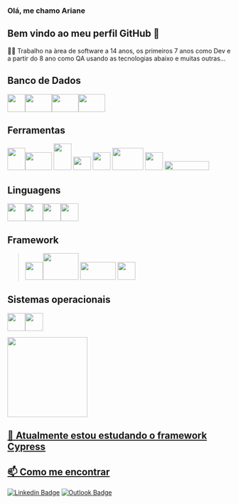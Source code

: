 ### Olá, me chamo Ariane
## Bem vindo ao meu perfil GitHub 👋

 :woman_technologist: Trabalho na àrea de software a 14 anos, os primeiros 7 anos como Dev e a partir do 8 ano como QA usando as tecnologias abaixo e muitas outras...

## Banco de Dados
<img src="https://cdn.jsdelivr.net/gh/devicons/devicon/icons/microsoftsqlserver/microsoftsqlserver-plain-wordmark.svg" width="40" height="40" /><img src="https://cdn.jsdelivr.net/gh/devicons/devicon/icons/postgresql/postgresql-plain-wordmark.svg"  width="60" height="40" /><img src="https://cdn.jsdelivr.net/gh/devicons/devicon/icons/mysql/mysql-original-wordmark.svg" width="60" height="40"/><img src="https://cdn.jsdelivr.net/gh/devicons/devicon/icons/oracle/oracle-original.svg" width="60" height="40"/>

## Ferramentas
<img src="https://cdn.jsdelivr.net/gh/devicons/devicon/icons/tortoisegit/tortoisegit-original.svg" width="40" height="50" /><img src="https://cdn.jsdelivr.net/gh/devicons/devicon/icons/git/git-original-wordmark.svg" width="60" height="40" /> <img src="https://cdn.jsdelivr.net/gh/devicons/devicon/icons/gitlab/gitlab-original-wordmark.svg" width="40" height="60" /> <img src="https://upload.wikimedia.org/wikipedia/commons/thumb/9/93/Amazon_Web_Services_Logo.svg/1024px-Amazon_Web_Services_Logo.svg.png" width="40" height="30" /> <img src="https://cdn.jsdelivr.net/gh/devicons/devicon/icons/vscode/vscode-original-wordmark.svg" width="40" height="40" /> <img src="https://www.incredibuild.com/wp-content/uploads/2020/09/azure_devops-1.png" width="70" height="50"/>
<img src="https://upload.wikimedia.org/wikipedia/commons/thumb/9/9c/IntelliJ_IDEA_Icon.svg/2048px-IntelliJ_IDEA_Icon.svg.png" width="40" height="40" />  <img src="https://seeklogo.com/images/M/microsoft-visual-studio-logo-D33332CF6C-seeklogo.com.png" width="100" height="20" />

## Linguagens 

 <img src="https://cdn.jsdelivr.net/gh/devicons/devicon/icons/csharp/csharp-original.svg" width="40" height="40"/><img src="https://cdn.jsdelivr.net/gh/devicons/devicon/icons/python/python-original-wordmark.svg"  width="40" height="40" /><img src="https://cdn.jsdelivr.net/gh/devicons/devicon/icons/javascript/javascript-plain.svg" width="40" height="40"/><img src="https://cdn.jsdelivr.net/gh/devicons/devicon/icons/html5/html5-original-wordmark.svg" width="40" height="40"/>
            
 ## Framework
 
 > <img src="https://cdn.jsdelivr.net/gh/devicons/devicon/icons/dot-net/dot-net-plain-wordmark.svg" width="40" height="40" /><img src="https://www.vectorlogo.zone/logos/protractortest/protractortest-ar21.svg" width="80" height="60" /> <img src="https://testmatick.com/wp-content/uploads/2021/04/Robot-framework.png" width="80" height="40" /> <img src="https://seeklogo.com/images/S/selenium-logo-A1B53CEFB0-seeklogo.com.png" width="40" height="40" />
 

            
 ## Sistemas operacionais
<img src="https://cdn.jsdelivr.net/gh/devicons/devicon/icons/linux/linux-original.svg" width="40" height="40"/><img src="https://cdn.jsdelivr.net/gh/devicons/devicon/icons/windows8/windows8-original.svg" width="40" height="40"/>

<div>
<a href="https://github.com/arianemadureira">
<img height="180em" src="https://github-readme-stats.vercel.app/api/top-langs/?username=arianemadureira&layout=compact&langs_count=7&theme=dracula"/>
</div>

## 🌱 Atualmente estou estudando o framework Cypress


## 📫 Como me encontrar
<div>
<a href="https://www.linkedin.com/in/ariane-madureira-65a26846/" rel="nofollow"><img src="https://camo.githubusercontent.com/7214802ffbcef335a633bd6a0487032b94a1e0c738a9cd2fb8ff6e6bfb2fab02/68747470733a2f2f696d672e736869656c64732e696f2f62616467652f4c696e6b6564496e2d2d3030303f7374796c653d736f6369616c266c6f676f3d4c696e6b6564696e266c6f676f436f6c6f723d303037374235266c696e6b3d68747470733a2f2f7777772e6c696e6b6564696e2e636f6d2f696e2f77616c6166692d66657272656972612f" alt="Linkedin Badge" data-canonical-src="https://img.shields.io/badge/LinkedIn--000?style=social&amp;logo=Linkedin&amp;logoColor=0077B5&amp;link=https://www.linkedin.com/in/ariane-madureira-65a26846/" style="max-width: 100%;"></a>
<a href="mailto:arianemadureira@live.com"><img src="https://camo.githubusercontent.com/55b245b5156bce60a310d01192ad22c759990deefbb5787939f824c0bba46984/68747470733a2f2f696d672e736869656c64732e696f2f62616467652f656d61696c2d2d3030303f7374796c653d736f6369616c266c6f676f3d6d6963726f736f66742d6f75746c6f6f6b266c6f676f436f6c6f723d303037386434266c696e6b3d6d61696c746f3a77616c61666966383140676d61696c2e636f6d" alt="Outlook Badge" data-canonical-src="https://img.shields.io/badge/email--000?style=social&amp;logo=microsoft-outlook&amp;logoColor=0078d4&amp;link=mailto:walafif81@gmail.com" style="max-width: 100%;"></a>   

</div>



